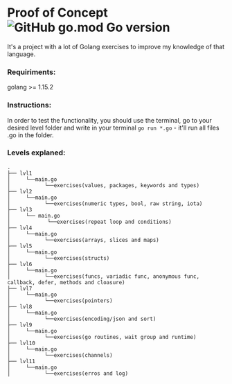# Proof of Concept ![GitHub go.mod Go version](https://img.shields.io/github/go-mod/go-version/MarcosPiesskeDev/poc-golang?color=%2329D6D8&logo=Go&logoColor=%2329D6D8)
It's a project with a lot of Golang exercises to improve my knowledge of that language. 

### Requiriments:
golang >= 1.15.2


### Instructions:
In order to test the functionality, you should use the terminal, go to your desired level folder and write in your terminal ```go run *.go``` - it'll run all files .go in the folder.


### Levels explaned:
```
.
├── lvl1
│     └──main.go
│           └──exercises(values, packages, keywords and types)
├── lvl2
│     └──main.go
│           └──exercises(numeric types, bool, raw string, iota)
├── lvl3
│     └── main.go
│            └──exercises(repeat loop and conditions)
├── lvl4
│     └──main.go
│           └──exercises(arrays, slices and maps)
├── lvl5
│     └──main.go
│           └──exercises(structs)
├── lvl6
│     └──main.go
│           └──exercises(funcs, variadic func, anonymous func, callback, defer, methods and cloasure)        
├── lvl7
│     └──main.go
│           └──exercises(pointers) 
├── lvl8
│     └──main.go
│           └──exercises(encoding/json and sort)
├── lvl9
│     └──main.go
│           └──exercises(go routines, wait group and runtime)
├── lvl10
│     └──main.go
│           └──exercises(channels)
├── lvl11
│     └──main.go
│           └──exercises(erros and log)
```
